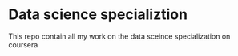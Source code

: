 # Data science specializtion
This repo contain all my work on the data sceince specialization on coursera

